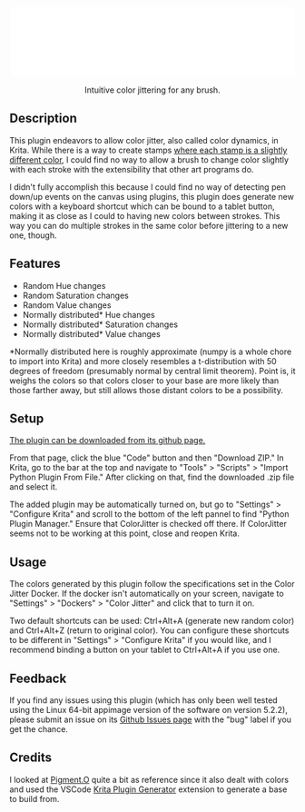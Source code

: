 <!DOCTYPE html>
<html lang="en">


<body>
  <a href="https://github.com/MalloryMiller/KritaColorJitter/wiki"><p align="center"> <img src="style.svg" alt="css-in-readme"> </p></a>
  <p align="center">Intuitive color jittering for any brush.</p>

  <h2>Description</h2>
  <p>This plugin endeavors to allow color jitter, also called color dynamics, in Krita. While there is a way to create stamps <a href="https://www.youtube.com/watch?v=-WSQvjhjT3o">where each stamp is a slightly different color</a>, I could find no way to allow a brush to change color slightly with each stroke with the extensibility that other art programs do.</p>
  <p>I didn't fully accomplish this because I could find no way of detecting pen down/up events on the canvas using plugins, this plugin does generate new colors with a keyboard shortcut which can be bound to a tablet button, making it as close as I could to having new colors between strokes. This way you can do multiple strokes in the same color before jittering to a new one, though.</p>

  <h2>Features</h2>
  <ul>
    <li>Random Hue changes</li>
    <li>Random Saturation changes</li>
    <li>Random Value changes</li>
    <li>Normally distributed* Hue changes</li>
    <li>Normally distributed* Saturation changes</li>
    <li>Normally distributed* Value changes</li>
  </ul>
  <p>*Normally distributed here is roughly approximate (numpy is a whole chore to import into Krita) and more closely resembles a t-distribution with 50 degrees of freedom (presumably normal by central limit theorem). Point is, it weighs the colors so that colors closer to your base are more likely than those farther away, but still allows those distant colors to be a possibility.</p>


  <h2>Setup</h2>
  <p><a href="https://github.com/MalloryMiller/KritaColorJitter"> The plugin can be downloaded from its github page.</a> </p>
  <p>From that page, click the blue "Code" button and then "Download ZIP." In Krita, go to the bar at the top and navigate to "Tools" > "Scripts" > "Import Python Plugin From File." After clicking on that, find the downloaded .zip file and select it.</p>
  <p>The added plugin may be automatically turned on, but go to "Settings" > "Configure Krita" and scroll to the bottom of the left pannel to find "Python Plugin Manager." Ensure that ColorJitter is checked off there. If ColorJitter seems not to be working at this point, close and reopen Krita.</p>

  <h2>Usage</h2>
  <p>The colors generated by this plugin follow the specifications set in the Color Jitter Docker. If the docker isn't automatically on your screen, navigate to "Settings" > "Dockers" > "Color Jitter" and click that to turn it on. </p>
  <p>Two default shortcuts can be used: Ctrl+Alt+A (generate new random color) and Ctrl+Alt+Z (return to original color). You can configure these shortcuts to be different in "Settings" > "Configure Krita" if you would like, and I recommend binding a button on your tablet to Ctrl+Alt+A if you use one.</p>

  <h2>Feedback</h2>
  <p>If you find any issues using this plugin (which has only been well tested using the Linux 64-bit appimage version of the software on version 5.2.2), please submit an issue on its <a href="https://github.com/MalloryMiller/KritaColorJitter/issues">Github Issues page</a> with the "bug" label if you get the chance.</p>

  <h2>Credits</h2>
  <p>I looked at <a href="https://github.com/EyeOdin/Pigment.O">Pigment.O</a> quite a bit as reference since it also dealt with colors and used the VSCode <a href="https://github.com/cg-cnu/vscode-krita-plugin-generator">Krita Plugin Generator</a> extension to generate a base to build from.</p>

</body>

</html>
